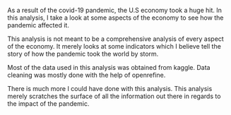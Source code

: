 As a result of the covid-19 pandemic, the U.S economy took a huge hit. In this analysis, I take a look at some aspects of the economy to see how the pandemic affected it. 

This analysis is not meant to be a comprehensive analysis of every aspect of the economy. It merely looks at some indicators which I believe tell the story of how the pandemic took the world by storm. 

Most of the data used in this analysis was obtained from kaggle. Data cleaning was mostly done with the help of openrefine. 

There is much more I could have done with this analysis. This analysis merely scratches the surface of all the information out there in regards to the impact of the pandemic. 
